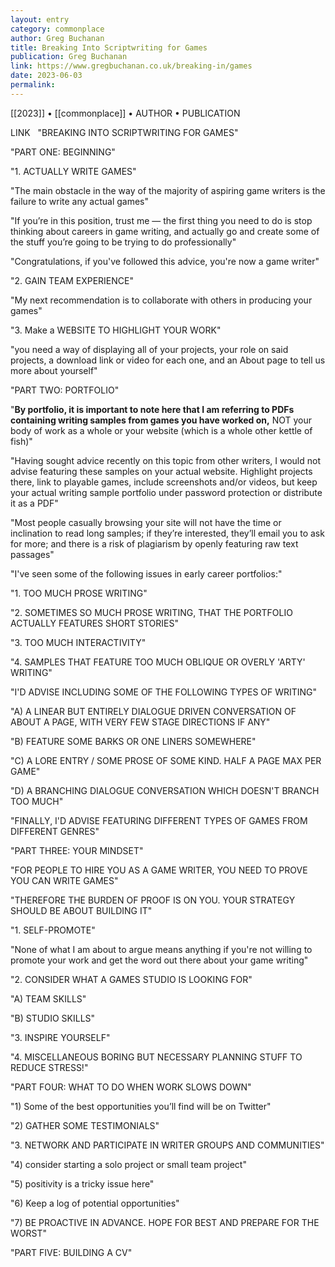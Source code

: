 ```yaml
---
layout: entry
category: commonplace
author: Greg Buchanan
title: Breaking Into Scriptwriting for Games
publication: Greg Buchanan
link: https://www.gregbuchanan.co.uk/breaking-in/games
date: 2023-06-03
permalink:
---
```


[[2023]] • [[commonplace]] • AUTHOR • PUBLICATION

LINK
 
"BREAKING INTO SCRIPTWRITING FOR GAMES"

"PART ONE: BEGINNING"

"1. ACTUALLY WRITE GAMES"

"The main obstacle in the way of the majority of aspiring game writers is the failure to write any actual games"

"If you’re in this position, trust me — the first thing you need to do is stop thinking about careers in game writing, and actually go and create some of the stuff you’re going to be trying to do professionally"

"Congratulations, if you've followed this advice, you're now a game writer"

"2. GAIN TEAM EXPERIENCE"

"My next recommendation is to collaborate with others in producing your games"

"3. Make a WEBSITE TO HIGHLIGHT YOUR WORK"

"you need a way of displaying all of your projects, your role on said projects, a download link or video for each one, and an About page to tell us more about yourself"

"PART TWO: PORTFOLIO"

"**By portfolio, it is important to note here that I am referring to PDFs containing writing samples from games you have worked on,** NOT your body of work as a whole or your website (which is a whole other kettle of fish)"

"Having sought advice recently on this topic from other writers, I would not advise featuring these samples on your actual website. Highlight projects there, link to playable games, include screenshots and/or videos, but keep your actual writing sample portfolio under password protection or distribute it as a PDF"

"Most people casually browsing your site will not have the time or inclination to read long samples; if they’re interested, they’ll email you to ask for more; and there is a risk of plagiarism by openly featuring raw text passages"

"I've seen some of the following issues in early career portfolios:"

"1. TOO MUCH PROSE WRITING"

"2. SOMETIMES SO MUCH PROSE WRITING, THAT THE PORTFOLIO ACTUALLY FEATURES SHORT STORIES"

"3. TOO MUCH INTERACTIVITY"

"4. SAMPLES THAT FEATURE TOO MUCH OBLIQUE OR OVERLY 'ARTY' WRITING"

"I'D ADVISE INCLUDING SOME OF THE FOLLOWING TYPES OF WRITING"

"A) A LINEAR BUT ENTIRELY DIALOGUE DRIVEN CONVERSATION OF ABOUT A PAGE, WITH VERY FEW STAGE DIRECTIONS IF ANY"

"B) FEATURE SOME BARKS OR ONE LINERS SOMEWHERE"

"C) A LORE ENTRY / SOME PROSE OF SOME KIND. HALF A PAGE MAX PER GAME"

"D) A BRANCHING DIALOGUE CONVERSATION WHICH DOESN'T BRANCH TOO MUCH"

"FINALLY, I'D ADVISE FEATURING DIFFERENT TYPES OF GAMES FROM DIFFERENT GENRES"

"PART THREE: YOUR MINDSET"

"FOR PEOPLE TO HIRE YOU AS A GAME WRITER, YOU NEED TO PROVE YOU CAN WRITE GAMES"

"THEREFORE THE BURDEN OF PROOF IS ON YOU. YOUR STRATEGY SHOULD BE ABOUT BUILDING IT"

"1. SELF-PROMOTE"

"None of what I am about to argue means anything if you're not willing to promote your work and get the word out there about your game writing"

"2. CONSIDER WHAT A GAMES STUDIO IS LOOKING FOR"

"A) TEAM SKILLS"

"B) STUDIO SKILLS"

"3. INSPIRE YOURSELF"

"4. MISCELLANEOUS BORING BUT NECESSARY PLANNING STUFF TO REDUCE STRESS!"

"PART FOUR: WHAT TO DO WHEN WORK SLOWS DOWN"

"1) Some of the best opportunities you’ll find will be on Twitter"

"2) GATHER SOME TESTIMONIALS"

"3. NETWORK AND PARTICIPATE IN WRITER GROUPS AND COMMUNITIES"

"4) consider starting a solo project or small team project"

"5) positivity is a tricky issue here"

"6) Keep a log of potential opportunities"

"7) BE PROACTIVE IN ADVANCE. HOPE FOR BEST AND PREPARE FOR THE WORST"

"PART FIVE: BUILDING A CV"
